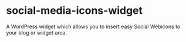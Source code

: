 # social-media-icons-widget
A WordPress widget which allows you to insert easy Social Webicons to your blog or widget area.
